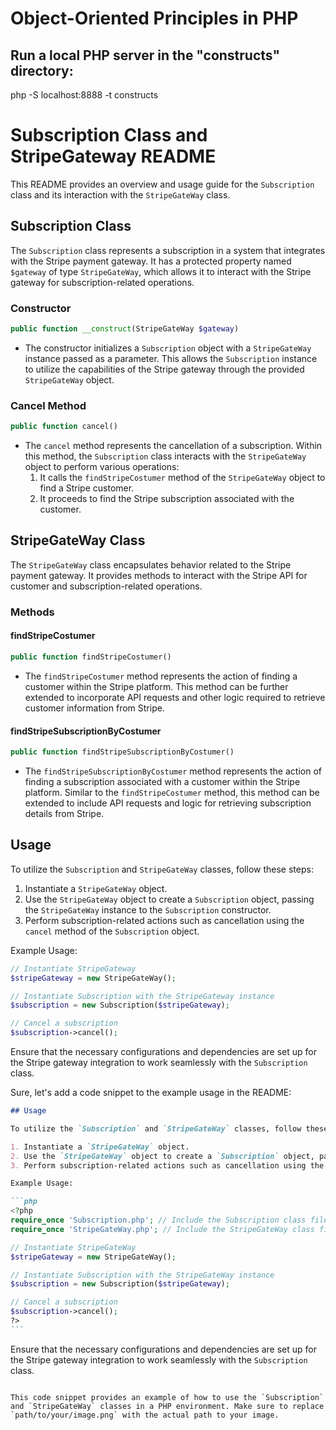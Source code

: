 # Object-Oriented Principles in PHP

## Run a local PHP server in the "constructs" directory:

php -S localhost:8888 -t constructs

# Subscription Class and StripeGateway README

This README provides an overview and usage guide for the `Subscription` class and its interaction with the `StripeGateWay` class.

## Subscription Class

The `Subscription` class represents a subscription in a system that integrates with the Stripe payment gateway. It has a protected property named `$gateway` of type `StripeGateWay`, which allows it to interact with the Stripe gateway for subscription-related operations.

### Constructor

```php
public function __construct(StripeGateWay $gateway)
```

- The constructor initializes a `Subscription` object with a `StripeGateWay` instance passed as a parameter. This allows the `Subscription` instance to utilize the capabilities of the Stripe gateway through the provided `StripeGateWay` object.

### Cancel Method

```php
public function cancel()
```

- The `cancel` method represents the cancellation of a subscription. Within this method, the `Subscription` class interacts with the `StripeGateWay` object to perform various operations:
  1. It calls the `findStripeCostumer` method of the `StripeGateWay` object to find a Stripe customer.
  2. It proceeds to find the Stripe subscription associated with the customer.

## StripeGateWay Class

The `StripeGateWay` class encapsulates behavior related to the Stripe payment gateway. It provides methods to interact with the Stripe API for customer and subscription-related operations.

### Methods

#### findStripeCostumer

```php
public function findStripeCostumer()
```

- The `findStripeCostumer` method represents the action of finding a customer within the Stripe platform. This method can be further extended to incorporate API requests and other logic required to retrieve customer information from Stripe.

#### findStripeSubscriptionByCostumer

```php
public function findStripeSubscriptionByCostumer()
```

- The `findStripeSubscriptionByCostumer` method represents the action of finding a subscription associated with a customer within the Stripe platform. Similar to the `findStripeCostumer` method, this method can be extended to include API requests and logic for retrieving subscription details from Stripe.

## Usage

To utilize the `Subscription` and `StripeGateWay` classes, follow these steps:

1. Instantiate a `StripeGateWay` object.
2. Use the `StripeGateWay` object to create a `Subscription` object, passing the `StripeGateWay` instance to the `Subscription` constructor.
3. Perform subscription-related actions such as cancellation using the `cancel` method of the `Subscription` object.

Example Usage:

```php
// Instantiate StripeGateway
$stripeGateway = new StripeGateWay();

// Instantiate Subscription with the StripeGateway instance
$subscription = new Subscription($stripeGateway);

// Cancel a subscription
$subscription->cancel();
```

Ensure that the necessary configurations and dependencies are set up for the Stripe gateway integration to work seamlessly with the `Subscription` class.

Sure, let's add a code snippet to the example usage in the README:

````markdown
## Usage

To utilize the `Subscription` and `StripeGateWay` classes, follow these steps:

1. Instantiate a `StripeGateWay` object.
2. Use the `StripeGateWay` object to create a `Subscription` object, passing the `StripeGateWay` instance to the `Subscription` constructor.
3. Perform subscription-related actions such as cancellation using the `cancel` method of the `Subscription` object.

Example Usage:

```php
<?php
require_once 'Subscription.php'; // Include the Subscription class file
require_once 'StripeGateWay.php'; // Include the StripeGateWay class file

// Instantiate StripeGateWay
$stripeGateway = new StripeGateWay();

// Instantiate Subscription with the StripeGateWay instance
$subscription = new Subscription($stripeGateway);

// Cancel a subscription
$subscription->cancel();
?>
```
````

Ensure that the necessary configurations and dependencies are set up for the Stripe gateway integration to work seamlessly with the `Subscription` class.

```

This code snippet provides an example of how to use the `Subscription` and `StripeGateWay` classes in a PHP environment. Make sure to replace `path/to/your/image.png` with the actual path to your image.
```
